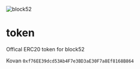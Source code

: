 ![block52](https://user-images.githubusercontent.com/8411406/120908800-9cf8e380-c6b1-11eb-9847-4010e8fe1288.jpg)

# token
Offical ERC20 token for block52

Kovan `0xf76EE39dcd53Ab4F7e3BD3aE30F7a8Ef8168B864`